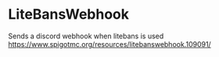 # LiteBansWebhook
Sends a discord webhook when litebans is used
https://www.spigotmc.org/resources/litebanswebhook.109091/
